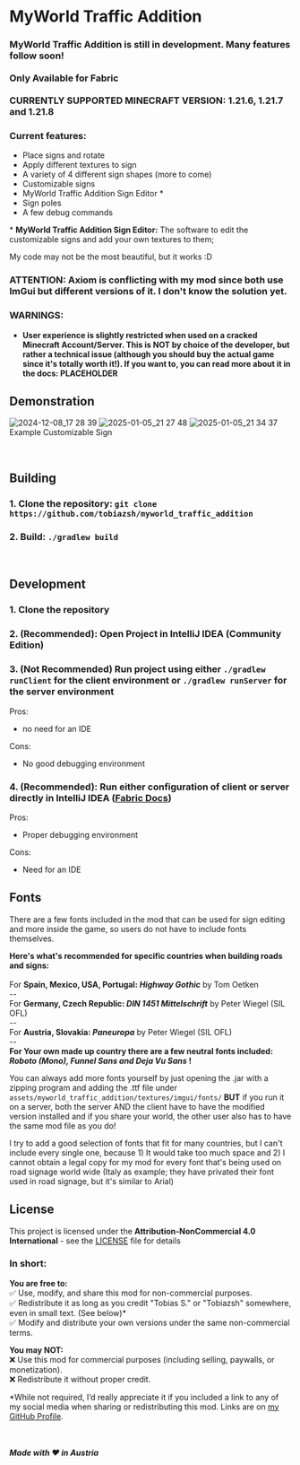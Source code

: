 # MyWorld Traffic Addition

### **MyWorld Traffic Addition is still in development. Many features follow soon! <br /> <br /> Only Available for Fabric**<br><br>CURRENTLY SUPPORTED MINECRAFT VERSION: 1.21.6, 1.21.7 and 1.21.8<br>

### **Current features:**
 - Place signs and rotate
 - Apply different textures to sign
 - A variety of 4 different sign shapes (more to come)
 - Customizable signs
 - MyWorld Traffic Addition Sign Editor *
 - Sign poles
 - A few debug commands

\* **MyWorld Traffic Addition Sign Editor:** The software to edit the customizable signs and add your own textures to them;

My code may not be the most beautiful, but it works :D

### ATTENTION: Axiom is conflicting with my mod since both use ImGui but different versions of it. I don't know the solution yet.

### WARNINGS:
- **User experience is slightly restricted when used on a cracked Minecraft Account/Server. This is NOT by choice of the developer, but rather a technical issue (although you should buy the actual game since it's totally worth it!). If you want to, you can read more about it in the docs: PLACEHOLDER**

## Demonstration
![2024-12-08_17 28 39](https://github.com/user-attachments/assets/9c297936-fa8a-42ac-ac0e-db318fc98575)
![2025-01-05_21 27 48](https://github.com/user-attachments/assets/d5d62c3b-828a-4a4a-895a-b7e0d6ed76bb)
![2025-01-05_21 34 37](https://github.com/user-attachments/assets/268a0ed7-486e-4ed1-afc3-c9dbd7949985)
Example Customizable Sign

<br />

## Building
### 1. Clone the repository: `git clone https://github.com/tobiazsh/myworld_traffic_addition`
### 2. Build: `./gradlew build`

<br />

## Development
### 1. Clone the repository
### 2. (Recommended): Open Project in IntelliJ IDEA (Community Edition)
### 3. (Not Recommended) Run project using either `./gradlew runClient` for the client environment or `./gradlew runServer` for the server environment
Pros:
- no need for an IDE

Cons:
- No good debugging environment

### 4. (Recommended): Run either configuration of client or server directly in IntelliJ IDEA ([Fabric Docs](https://docs.fabricmc.net/develop/getting-started/launching-the-game#launch-profiles))
Pros:
- Proper debugging environment

Cons:
- Need for an IDE

## Fonts
There are a few fonts included in the mod that can be used for sign editing and more inside the game, so users do not have to include
fonts themselves.

**Here's what's recommended for specific countries when building roads and signs:**<br><br>
For **Spain, Mexico, USA, Portugal: *Highway Gothic*** by Tom Oetken<br>--<br>
For **Germany, Czech Republic: *DIN 1451 Mittelschrift*** by Peter Wiegel (SIL OFL)<br>--<br>
For **Austria, Slovakia: *Paneuropa*** by Peter Wiegel (SIL OFL)<br>--<br>
**For Your own made up country there are a few neutral fonts included: *Roboto (Mono), Funnel Sans and Deja Vu Sans* !**

You can always add more fonts yourself by just opening the .jar with a zipping program and adding the .ttf file under `assets/myworld_traffic_addition/textures/imgui/fonts/` **BUT**
if you run it on a server, both the server AND the client have to have the modified version installed and if you share your world, the other user also has to have the same mod file as you do!

I try to add a good selection of fonts that fit for many countries, but I can't include every single one, because 1) It would take too much space and 2) I cannot obtain a legal copy for my
mod for every font that's being used on road signage world wide (Italy as example; they have privated their font used in road signage, but it's similar to Arial)

## License
This project is licensed under the **Attribution-NonCommercial 4.0 International** - see the [LICENSE](LICENSE) file for details

### In short:
**You are free to:**<br>
✅ Use, modify, and share this mod for non-commercial purposes.<br>
✅ Redistribute it as long as you credit "Tobias S." or "Tobiazsh" somewhere, even in small text. (See below)*<br>
✅ Modify and distribute your own versions under the same non-commercial terms.<br>

**You may NOT:**<br>
❌ Use this mod for commercial purposes (including selling, paywalls, or monetization).<br>
❌ Redistribute it without proper credit.<br>

*While not required, I’d really appreciate it if you included a link to any of my social media when sharing or redistributing this mod. Links are on [my GitHub Profile](https://github.com/tobiazsh).

<br><br>
***Made with ❤️ in Austria***
